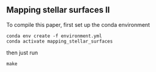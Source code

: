 Mapping stellar surfaces II
---------------------------

To compile this paper, first set up
the conda environment

```
conda env create -f environment.yml
conda activate mapping_stellar_surfaces
```

then just run

```
make
```